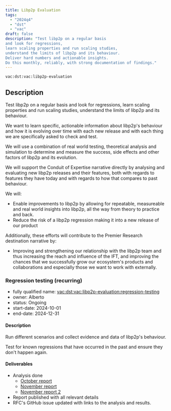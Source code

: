 ```yaml
---
title: Libp2p Evaluation
tags:
  - "2024q4"
  - "dst"
  - "vac"
draft: false
description: "Test libp2p on a regular basis
and look for regressions,
learn scaling properties and run scaling studies,
understand the limits of libp2p and its behaviour.
Deliver hard numbers and actionable insights.
Do this monthly, reliably, with strong documentation of findings."
---
```


`vac:dst:vac:libp2p-evaluation`

## Description
Test libp2p on a regular basis
and look for regressions,
learn scaling properties and run scaling studies,
understand the limits of libp2p and its behaviour.

We want to learn specific, actionable information
about libp2p's behaviour
and how it is evolving over time
with each new release
and with each thing we are specifically asked to check and test.

We will use a combination of real world testing,
theoretical analysis and simulation
to determine and measure the success,
side effects and other factors of libp2p and its evolution.

We will support the Conduit of Expertise narrative directly
by analysing and evaluating new libp2p releases and their features,
both with regards to features they have today
and with regards to how that compares to past behaviour.

We will:

* Enable improvements to libp2p
  by allowing for repeatable, measureable
  and real world insights into libp2p,
  all the way from theory to practice and back.
* Reduce the risk of a libp2p regression
  making it into a new release of our product

Additionally, these efforts will contribute
to the Premier Research destination narrative by:

* Improving and strengthening our relationship with the libp2p team
  and thus increasing the reach and influence of the IFT,
  and improving the chances
  that we successfully grow our ecosystem's products and collaborations
  and especially those we want to work with externally.

### Regression testing (recurring)

* fully qualified name: <vac:dst:vac:libp2p-evaluation:regression-testing>
* owner: Alberto
* status: Ongoing
* start-date: 2024-10-01
* end-date: 2024-12-31

#### Description
Run different scenarios
and collect evidence and data
of libp2p's behaviour.

Test for known regressions
that have occurred in the past
and ensure they don't happen again.

#### Deliverables
* Analysis done
  * [October report](https://www.notion.so/Nim-libp2p-v1-6-0-regression-testing-October-2024-1308f96fb65c80869c97e373a6c7cfc8)
  * [November report](https://www.notion.so/Nim-libp2p-v1-7-0-regression-testing-November-2024-1518f96fb65c802883ebcfaa1b8b851f)
  * [November report 2](https://www.notion.so/Nim-libp2p-v1-7-1-regression-testing-November-2024-1518f96fb65c80359615e646eaac0c79)
* Report published with all relevant details
* RFC's GitHub issue updated
  with links to the analysis and results.
